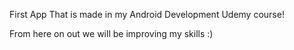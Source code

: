 First App That is made in my Android Development Udemy course!

From here on out we will be improving my skills :)
